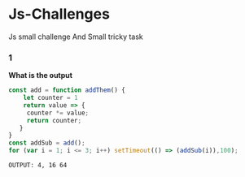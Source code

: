 # Js-Challenges
Js small challenge And Small tricky task

### 1
__What is the output__ 

```javascript
const add = function addThem() {
    let counter = 1
    return value => {
     counter *= value;
     return counter;
   }
} 
const addSub = add();  
for (var i = 1; i <= 3; i++) setTimeout(() => (addSub(i)),100);
```
`OUTPUT: 4, 16 64`  
